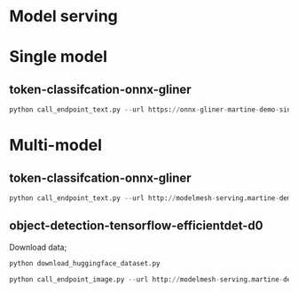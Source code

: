 # Model serving

# Single model

## token-classifcation-onnx-gliner

```python
python call_endpoint_text.py --url https://onnx-gliner-martine-demo-single-model.apps.rosa.rosa-jxx8z.wlcq.p3.openshiftapps.com --model token-classification-onnx-gliner
```

# Multi-model

## token-classifcation-onnx-gliner

```python
python call_endpoint_text.py --url http://modelmesh-serving.martine-demo-project:8008 --model token-classification-onnx-gliner
```

## object-detection-tensorflow-efficientdet-d0

Download data; 

```python
python download_huggingface_dataset.py
```

```python
python call_endpoint_image.py --url http://modelmesh-serving.martine-demo-project:8008 --model object-detection-tensorflow-efficientdet-d0
```